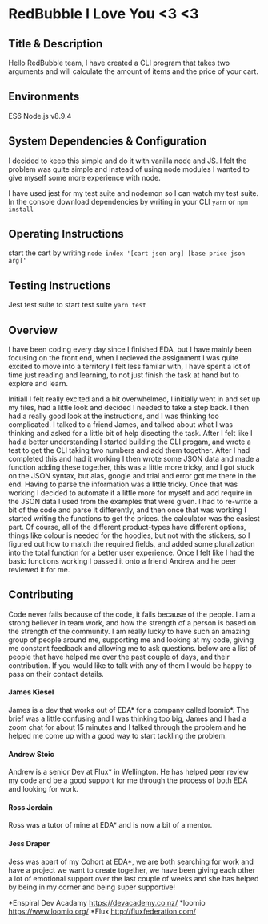 # RedBubble I Love You <3 <3

## Title & Description
Hello RedBubble team, I have created a CLI program that takes two arguments and will calculate the amount of items and the price of your cart.

## Environments
ES6
Node.js v8.9.4

## System Dependencies & Configuration
I decided to keep this simple and do it with vanilla node and JS. I felt the problem was quite simple and instead of using node modules I wanted to give myself some more experience with node.

I have used jest for my test suite and nodemon so I can watch my test suite.
In the console download dependencies by writing in your CLI ```yarn``` or ```npm install```

## Operating Instructions
start the cart by writing ```node index '[cart json arg] [base price json arg]'``` 


## Testing Instructions
Jest test suite
to start test suite ```yarn test```

## Overview
I have been coding every day since I finished EDA, but I have mainly been focusing on the front end, when I recieved the assignment I was quite excited to move into a territory I felt less familar with, I have spent a lot of time just reading and learning, to not just finish the task at hand but to explore and learn.

Initiall I felt really excited and a bit overwhelmed, I initially went in and set up my files, had a little look and decided I needed to take a step back. I then had a really good look at the instructions, and I was thinking too complicated. I talked to a friend James, and talked about what I was thinking and asked for a little bit of help disecting the task. 
After I felt like I had a better understanding I started building the CLI progam, and wrote a test to get the CLI taking two numbers and add them together. 
After I had completed this and had it working I then wrote some JSON data and made a function adding these together, this was a little more tricky, and I got stuck on the JSON syntax, but alas, google and trial and error got me there in the end. Having to parse the information was a little tricky. 
Once that was working I decided to automate it a little more for myself and add require in the JSON data I used from the examples that were given. I had to re-write a bit of the code and parse it differently, and then once that was working I started writing the functions to get the prices. the calculator was the easiest part. 
Of course, all of the different product-types have different options, things like colour is needed for the hoodies, but not with the stickers, so I figured out how to match the required fields, and added some pluralization into the total function for a better user experience. 
Once I felt like I had the basic functions working I passed it onto a friend Andrew and he peer reviewed it for me.

## Contributing
Code never fails because of the code, it fails because of the people. I am a strong believer in team work, and how the strength of a person is based on the strength of the community.
I am really lucky to have such an amazing group of people around me, supporting me and looking at my code, giving me constant feedback and allowing me to ask questions. below are a list of people that have helped me over the past couple of days, and their contribution. If you would like to talk with any of them I would be happy to pass on their contact details.

#### James Kiesel
James is a dev that works out of EDA* for a company called loomio*.
The brief was a little confusing and I was thinking too big, James and I had a zoom chat for about 15 minutes and I talked through the problem and he helped me come up with a good way to start tackling the problem.

#### Andrew Stoic
Andrew is a senior Dev at Flux* in Wellington. He has helped peer review my code and be a good support for me through the process of both EDA and looking for work.

#### Ross Jordain
Ross was a tutor of mine at EDA* and is now a bit of a mentor. 
 
#### Jess Draper
Jess was apart of my Cohort at EDA*, we are both searching for work and have a project we want to create together, we have been giving each other a lot of emotional support over the last couple of weeks and she has helped by being in my corner and being super supportive!

*Enspiral Dev Acadamy https://devacademy.co.nz/
*loomio https://www.loomio.org/
*Flux http://fluxfederation.com/
